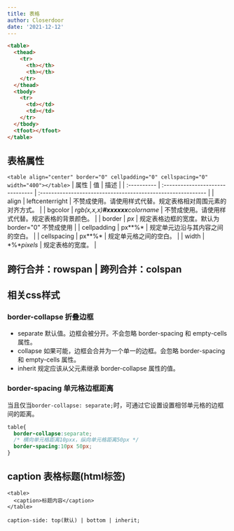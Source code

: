 ```yaml
---
title: 表格
author: Closerdoor
date: '2021-12-12'
---
```


```html
<table>
  <thead>
    <tr>
      <th></th>
      <th></th>
    </tr>
  </thead>
  <tbody>
    <tr>
      <td></td>
      <td></td>
    </tr>
  </tbody>
  <tfoot></tfoot>
</table>
```
## 表格属性
`<table align="center" border="0" cellpadding="0" cellspacing="0" width="400"></table>`
| 属性        | 值                               | 描述                                                         |
| :---------- | :------------------------------- | :----------------------------------------------------------- |
| align       | leftcenterright                  | 不赞成使用。请使用样式代替。规定表格相对周围元素的对齐方式。 |
| bgcolor     | *rgb(x,x,x)**#xxxxxx**colorname* | 不赞成使用。请使用样式代替。规定表格的背景颜色。             |
| border      | *px*                             | 规定表格边框的宽度。默认为 border="0" 不赞成使用             |
| cellpadding | px**%*                           | 规定单元边沿与其内容之间的空白。                             |
| cellspacing | px**%*                           | 规定单元格之间的空白。                                       |
| width       | *%**pixels*                      | 规定表格的宽度。                                             |

## 跨行合并：rowspan | 跨列合并：colspan

## 相关css样式
### border-collapse 折叠边框 
* separate 默认值。边框会被分开。不会忽略 border-spacing 和 empty-cells 属性。
* collapse 如果可能，边框会合并为一个单一的边框。会忽略 border-spacing 和 empty-cells 属性。
* inherit 规定应该从父元素继承 border-collapse 属性的值。
### border-spacing 单元格边框距离
当且仅当`border-collapse: separate;`时，可通过它设置设置相邻单元格的边框间的距离。  
```css
table{
  border-collapse:separate;
  /* 横向单元格距离10pxx，纵向单元格距离50px */
  border-spacing:10px 50px;
}
```
## caption 表格标题(html标签)
```
<table>
  <caption>标题内容</caption>
</table>
```
`caption-side: top(默认) | bottom | inherit;`